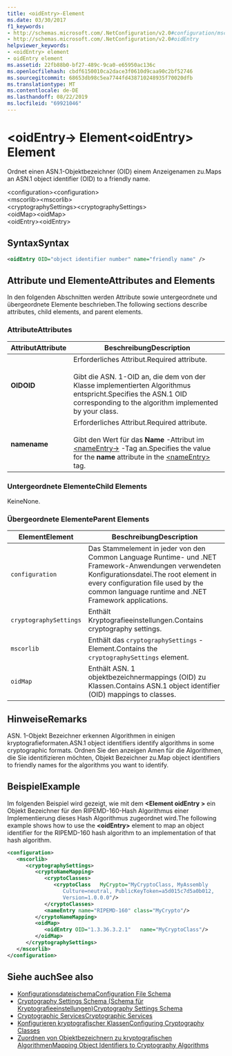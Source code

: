 ```yaml
---
title: <oidEntry>-Element
ms.date: 03/30/2017
f1_keywords:
- http://schemas.microsoft.com/.NetConfiguration/v2.0#configuration/mscorlib/cryptographySettings/oidMap/oidEntry
- http://schemas.microsoft.com/.NetConfiguration/v2.0#oidEntry
helpviewer_keywords:
- <oidEntry> element
- oidEntry element
ms.assetid: 22fb88b0-bf27-489c-9ca0-e65950ac136c
ms.openlocfilehash: cbdf6150010ca2dace3f0610d9caa90c2bf52746
ms.sourcegitcommit: 68653db98c5ea7744fd438710248935f70020dfb
ms.translationtype: MT
ms.contentlocale: de-DE
ms.lasthandoff: 08/22/2019
ms.locfileid: "69921046"
---
```

# <a name="oidentry-element"></a><span data-ttu-id="0cea0-102">\<oidEntry-> Element</span><span class="sxs-lookup"><span data-stu-id="0cea0-102">\<oidEntry> Element</span></span>
<span data-ttu-id="0cea0-103">Ordnet einen ASN.1-Objektbezeichner (OID) einem Anzeigenamen zu.</span><span class="sxs-lookup"><span data-stu-id="0cea0-103">Maps an ASN.1 object identifier (OID) to a friendly name.</span></span>  
  
 <span data-ttu-id="0cea0-104">\<configuration></span><span class="sxs-lookup"><span data-stu-id="0cea0-104">\<configuration></span></span>  
<span data-ttu-id="0cea0-105">\<mscorlib></span><span class="sxs-lookup"><span data-stu-id="0cea0-105">\<mscorlib></span></span>  
<span data-ttu-id="0cea0-106">\<cryptographySettings></span><span class="sxs-lookup"><span data-stu-id="0cea0-106">\<cryptographySettings></span></span>  
<span data-ttu-id="0cea0-107">\<oidMap></span><span class="sxs-lookup"><span data-stu-id="0cea0-107">\<oidMap></span></span>  
<span data-ttu-id="0cea0-108">\<oidEntry></span><span class="sxs-lookup"><span data-stu-id="0cea0-108">\<oidEntry></span></span>  
  
## <a name="syntax"></a><span data-ttu-id="0cea0-109">Syntax</span><span class="sxs-lookup"><span data-stu-id="0cea0-109">Syntax</span></span>  
  
```xml  
<oidEntry OID="object identifier number" name="friendly name" />  
```  
  
## <a name="attributes-and-elements"></a><span data-ttu-id="0cea0-110">Attribute und Elemente</span><span class="sxs-lookup"><span data-stu-id="0cea0-110">Attributes and Elements</span></span>  
 <span data-ttu-id="0cea0-111">In den folgenden Abschnitten werden Attribute sowie untergeordnete und übergeordnete Elemente beschrieben.</span><span class="sxs-lookup"><span data-stu-id="0cea0-111">The following sections describe attributes, child elements, and parent elements.</span></span>  
  
### <a name="attributes"></a><span data-ttu-id="0cea0-112">Attribute</span><span class="sxs-lookup"><span data-stu-id="0cea0-112">Attributes</span></span>  
  
|<span data-ttu-id="0cea0-113">Attribut</span><span class="sxs-lookup"><span data-stu-id="0cea0-113">Attribute</span></span>|<span data-ttu-id="0cea0-114">Beschreibung</span><span class="sxs-lookup"><span data-stu-id="0cea0-114">Description</span></span>|  
|---------------|-----------------|  
|<span data-ttu-id="0cea0-115">**OID**</span><span class="sxs-lookup"><span data-stu-id="0cea0-115">**OID**</span></span>|<span data-ttu-id="0cea0-116">Erforderliches Attribut.</span><span class="sxs-lookup"><span data-stu-id="0cea0-116">Required attribute.</span></span><br /><br /> <span data-ttu-id="0cea0-117">Gibt die ASN. 1-OID an, die dem von der Klasse implementierten Algorithmus entspricht.</span><span class="sxs-lookup"><span data-stu-id="0cea0-117">Specifies the ASN.1 OID corresponding to the algorithm implemented by your class.</span></span>|  
|<span data-ttu-id="0cea0-118">**name**</span><span class="sxs-lookup"><span data-stu-id="0cea0-118">**name**</span></span>|<span data-ttu-id="0cea0-119">Erforderliches Attribut.</span><span class="sxs-lookup"><span data-stu-id="0cea0-119">Required attribute.</span></span><br /><br /> <span data-ttu-id="0cea0-120">Gibt den Wert für das **Name** -Attribut im [ \<nameEntry->](nameentry-element.md) -Tag an.</span><span class="sxs-lookup"><span data-stu-id="0cea0-120">Specifies the value for the **name** attribute in the [\<nameEntry>](nameentry-element.md) tag.</span></span>|  
  
### <a name="child-elements"></a><span data-ttu-id="0cea0-121">Untergeordnete Elemente</span><span class="sxs-lookup"><span data-stu-id="0cea0-121">Child Elements</span></span>  
 <span data-ttu-id="0cea0-122">Keine</span><span class="sxs-lookup"><span data-stu-id="0cea0-122">None.</span></span>  
  
### <a name="parent-elements"></a><span data-ttu-id="0cea0-123">Übergeordnete Elemente</span><span class="sxs-lookup"><span data-stu-id="0cea0-123">Parent Elements</span></span>  
  
|<span data-ttu-id="0cea0-124">Element</span><span class="sxs-lookup"><span data-stu-id="0cea0-124">Element</span></span>|<span data-ttu-id="0cea0-125">Beschreibung</span><span class="sxs-lookup"><span data-stu-id="0cea0-125">Description</span></span>|  
|-------------|-----------------|  
|`configuration`|<span data-ttu-id="0cea0-126">Das Stammelement in jeder von den Common Language Runtime- und .NET Framework-Anwendungen verwendeten Konfigurationsdatei.</span><span class="sxs-lookup"><span data-stu-id="0cea0-126">The root element in every configuration file used by the common language runtime and .NET Framework applications.</span></span>|  
|`cryptographySettings`|<span data-ttu-id="0cea0-127">Enthält Kryptografieeinstellungen.</span><span class="sxs-lookup"><span data-stu-id="0cea0-127">Contains cryptography settings.</span></span>|  
|`mscorlib`|<span data-ttu-id="0cea0-128">Enthält das `cryptographySettings` -Element.</span><span class="sxs-lookup"><span data-stu-id="0cea0-128">Contains the `cryptographySettings` element.</span></span>|  
|`oidMap`|<span data-ttu-id="0cea0-129">Enthält ASN. 1 objektbezeichnermappings (OID) zu Klassen.</span><span class="sxs-lookup"><span data-stu-id="0cea0-129">Contains ASN.1 object identifier (OID) mappings to classes.</span></span>|  
  
## <a name="remarks"></a><span data-ttu-id="0cea0-130">Hinweise</span><span class="sxs-lookup"><span data-stu-id="0cea0-130">Remarks</span></span>  
 <span data-ttu-id="0cea0-131">ASN. 1-Objekt Bezeichner erkennen Algorithmen in einigen kryptografieformaten.</span><span class="sxs-lookup"><span data-stu-id="0cea0-131">ASN.1 object identifiers identify algorithms in some cryptographic formats.</span></span> <span data-ttu-id="0cea0-132">Ordnen Sie den anzeigen Amen für die Algorithmen, die Sie identifizieren möchten, Objekt Bezeichner zu.</span><span class="sxs-lookup"><span data-stu-id="0cea0-132">Map object identifiers to friendly names for the algorithms you want to identify.</span></span>  
  
## <a name="example"></a><span data-ttu-id="0cea0-133">Beispiel</span><span class="sxs-lookup"><span data-stu-id="0cea0-133">Example</span></span>  
 <span data-ttu-id="0cea0-134">Im folgenden Beispiel wird gezeigt, wie mit dem  **\<Element oidEntry >** ein Objekt Bezeichner für den RIPEMD-160-Hash Algorithmus einer Implementierung dieses Hash Algorithmus zugeordnet wird.</span><span class="sxs-lookup"><span data-stu-id="0cea0-134">The following example shows how to use the **\<oidEntry>** element to map an object identifier for the RIPEMD-160 hash algorithm to an implementation of that hash algorithm.</span></span>  
  
```xml  
<configuration>  
   <mscorlib>  
      <cryptographySettings>  
         <cryptoNameMapping>  
            <cryptoClasses>  
               <cryptoClass   MyCrypto="MyCryptoClass, MyAssembly  
                  Culture=neutral, PublicKeyToken=a5d015c7d5a0b012,  
                  Version=1.0.0.0"/>  
            </cryptoClasses>  
            <nameEntry name="RIPEMD-160" class="MyCrypto"/>  
         </cryptoNameMapping>  
         <oidMap>  
            <oidEntry OID="1.3.36.3.2.1"   name="MyCryptoClass"/>  
         </oidMap>  
      </cryptographySettings>  
   </mscorlib>  
</configuration>  
```  
  
## <a name="see-also"></a><span data-ttu-id="0cea0-135">Siehe auch</span><span class="sxs-lookup"><span data-stu-id="0cea0-135">See also</span></span>

- [<span data-ttu-id="0cea0-136">Konfigurationsdateischema</span><span class="sxs-lookup"><span data-stu-id="0cea0-136">Configuration File Schema</span></span>](../index.md)
- [<span data-ttu-id="0cea0-137">Cryptography Settings Schema (Schema für Kryptografieeinstellungen)</span><span class="sxs-lookup"><span data-stu-id="0cea0-137">Cryptography Settings Schema</span></span>](index.md)
- [<span data-ttu-id="0cea0-138">Cryptographic Services</span><span class="sxs-lookup"><span data-stu-id="0cea0-138">Cryptographic Services</span></span>](../../../../standard/security/cryptographic-services.md)
- [<span data-ttu-id="0cea0-139">Konfigurieren kryptografischer Klassen</span><span class="sxs-lookup"><span data-stu-id="0cea0-139">Configuring Cryptography Classes</span></span>](../../configure-cryptography-classes.md)
- [<span data-ttu-id="0cea0-140">Zuordnen von Objektbezeichnern zu kryptografischen Algorithmen</span><span class="sxs-lookup"><span data-stu-id="0cea0-140">Mapping Object Identifiers to Cryptography Algorithms</span></span>](../../map-object-identifiers-to-cryptography-algorithms.md)
